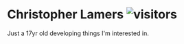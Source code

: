 # Christopher Lamers ![visitors](https://visitor-badge.glitch.me/badge?page_id=lamersc.lamersc)

Just a 17yr old developing things I'm interested in.
